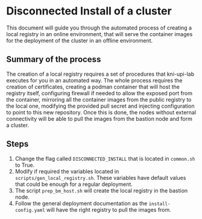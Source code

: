 # Disconnected Install of a cluster

This document will guide you through the automated process of creating a local registry in an online environment, that will serve the container images for the deployment of the cluster in an offline environment.

## Summary of the process

The creation of a local registry requires a set of procedures that kni-upi-lab executes for you in an automated way. The whole process requires the creation of certificates, creating a podman container that will host the registry itself, configuring firewall if needed to allow the exposed port from the container, mirroring all the container images from the public registry to the local one, modifying the provided pull secret and injecting configuration to point to this new repository. Once this is done, the nodes without external connectivity will be able to pull the images from the bastion node and form a cluster.

## Steps

1. Change the flag called `DISCONNECTED_INSTALL` that is located in `common.sh` to True.
2. Modify if required the variables located in `scripts/gen_local_registry.sh`. These variables have default values that could be enough for a regular deployment.
3. The script `prep_bm_host.sh` will create the local registry in the bastion node.
4. Follow the general deployment documentation as the `install-config.yaml` will have the right registry to pull the images from.

